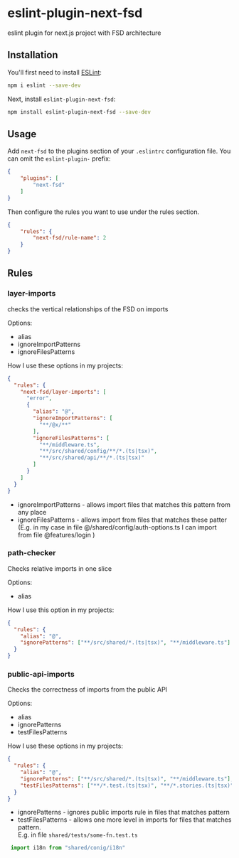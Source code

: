 # eslint-plugin-next-fsd

eslint plugin for next.js project with FSD architecture

## Installation

You'll first need to install [ESLint](https://eslint.org/):

```sh
npm i eslint --save-dev
```

Next, install `eslint-plugin-next-fsd`:

```sh
npm install eslint-plugin-next-fsd --save-dev
```

## Usage

Add `next-fsd` to the plugins section of your `.eslintrc` configuration file. You can omit the `eslint-plugin-` prefix:

```json
{
    "plugins": [
        "next-fsd"
    ]
}
```


Then configure the rules you want to use under the rules section.

```json
{
    "rules": {
        "next-fsd/rule-name": 2
    }
}
```

## Rules

### layer-imports

checks the vertical relationships of the FSD on imports

Options:
- alias
- ignoreImportPatterns
- ignoreFilesPatterns

How I use these options in my projects:

```json
{
  "rules": {
    "next-fsd/layer-imports": [
      "error",
      {
        "alias": "@",
        "ignoreImportPatterns": [
          "**/@x/**"
        ],
        "ignoreFilesPatterns": [
          "**/middleware.ts",
          "**/src/shared/config/**/*.(ts|tsx)",
          "**/src/shared/api/**/*.(ts|tsx)"
        ]
      }
    ]
  }
}
```
- ignoreImportPatterns - allows import files that matches this pattern from any place 
- ignoreFilesPatterns - allows import from files that matches these patter (E.g. in my case in file @/shared/config/auth-options.ts I can import from file @features/login )

### path-checker

Checks relative imports in one slice

Options:
- alias

How I use this option in my projects:

```json
{
  "rules": {
    "alias": "@",
    "ignorePatterns": ["**/src/shared/*.(ts|tsx)", "**/middleware.ts"]
  }
}
```

### public-api-imports
Checks the correctness of imports from the public API

Options:
- alias
- ignorePatterns
- testFilesPatterns

How I use these options in my projects:

```json
{
  "rules": {
    "alias": "@",
    "ignorePatterns": ["**/src/shared/*.(ts|tsx)", "**/middleware.ts"],
    "testFilesPatterns": ["**/*.test.(ts|tsx)", "**/*.stories.(ts|tsx)"]
  }
}
```

- ignorePatterns - ignores public imports rule in files that matches pattern
- testFilesPatterns - allows one more level in imports for files that matches pattern.<br>
E.g. in file ``shared/tests/some-fn.test.ts`` 
```ts
 import i18n from "shared/conig/i18n"
```

